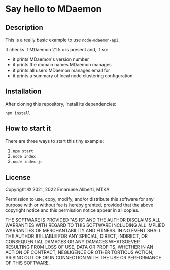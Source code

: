 # Say hello to MDaemon

## Description

This is a really basic example to use `node-mdaemon-api`.

It checks if MDaemon 21.5.x is present and, if so:

- it prints MDaemon's version number
- it prints the domain names MDaemon manages
- it prints all users MDaemon manages email for
- it prints a summary of local node clustering configuration

## Installation

After cloning this repository, install its dependencies:

    npm install

## How to start it

There are three ways to start this tiny example:

1. `npm start`
2. `node index`
3. `node index.js`

## License

Copyright &copy; 2021, 2022 Emanuele Aliberti, MTKA

Permission to use, copy, modify, and/or distribute this software for any
purpose with or without fee is hereby granted, provided that the above
copyright notice and this permission notice appear in all copies.

THE SOFTWARE IS PROVIDED "AS IS" AND THE AUTHOR DISCLAIMS ALL WARRANTIES
WITH REGARD TO THIS SOFTWARE INCLUDING ALL IMPLIED WARRANTIES OF
MERCHANTABILITY AND FITNESS. IN NO EVENT SHALL THE AUTHOR BE LIABLE FOR
ANY SPECIAL, DIRECT, INDIRECT, OR CONSEQUENTIAL DAMAGES OR ANY DAMAGES
WHATSOEVER RESULTING FROM LOSS OF USE, DATA OR PROFITS, WHETHER IN AN
ACTION OF CONTRACT, NEGLIGENCE OR OTHER TORTIOUS ACTION, ARISING OUT OF
OR IN CONNECTION WITH THE USE OR PERFORMANCE OF THIS SOFTWARE.

